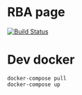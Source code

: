 

# RBA page 
[![Build Status](https://travis-ci.org/RobotickyBattle/rba.github.io.svg?branch=master)](https://travis-ci.org/RobotickyBattle/rba.github.io)

# Dev docker

```
docker-compose pull
docker-compose up
```
